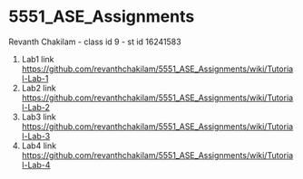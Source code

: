 # 5551_ASE_Assignments
Revanth Chakilam - class id 9 - st id 16241583



1. Lab1 link https://github.com/revanthchakilam/5551_ASE_Assignments/wiki/Tutorial-Lab-1
2. Lab2 link https://github.com/revanthchakilam/5551_ASE_Assignments/wiki/Tutorial-Lab-2
3. Lab3 link https://github.com/revanthchakilam/5551_ASE_Assignments/wiki/Tutorial-Lab-3
4. Lab4 link https://github.com/revanthchakilam/5551_ASE_Assignments/wiki/Tutorial-Lab-4

